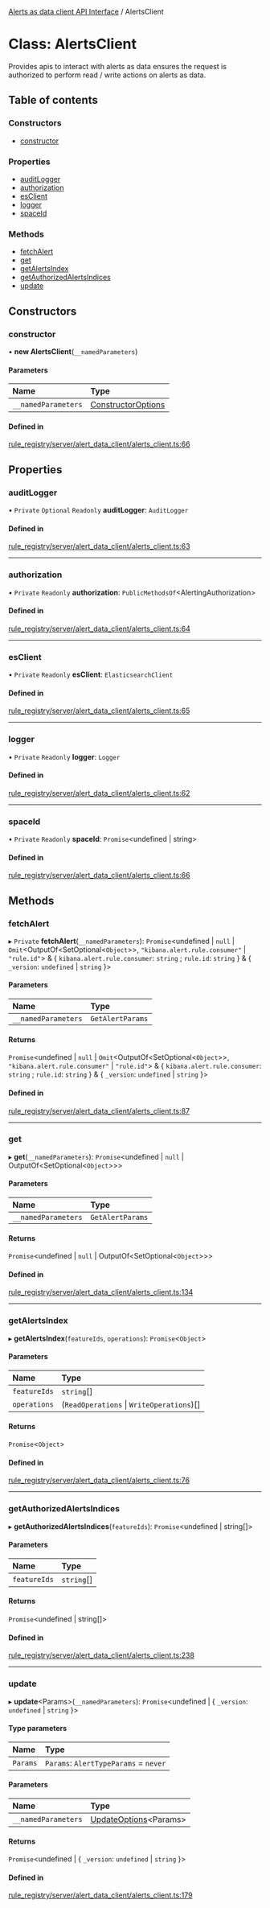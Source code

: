 [Alerts as data client API Interface](../alerts_client_api.md) / AlertsClient

# Class: AlertsClient

Provides apis to interact with alerts as data
ensures the request is authorized to perform read / write actions
on alerts as data.

## Table of contents

### Constructors

- [constructor](alertsclient.md#constructor)

### Properties

- [auditLogger](alertsclient.md#auditlogger)
- [authorization](alertsclient.md#authorization)
- [esClient](alertsclient.md#esclient)
- [logger](alertsclient.md#logger)
- [spaceId](alertsclient.md#spaceid)

### Methods

- [fetchAlert](alertsclient.md#fetchalert)
- [get](alertsclient.md#get)
- [getAlertsIndex](alertsclient.md#getalertsindex)
- [getAuthorizedAlertsIndices](alertsclient.md#getauthorizedalertsindices)
- [update](alertsclient.md#update)

## Constructors

### constructor

• **new AlertsClient**(`__namedParameters`)

#### Parameters

| Name | Type |
| :------ | :------ |
| `__namedParameters` | [ConstructorOptions](../interfaces/constructoroptions.md) |

#### Defined in

[rule_registry/server/alert_data_client/alerts_client.ts:66](https://github.com/elastic/kibana/blob/48e1b91d751/x-pack/plugins/rule_registry/server/alert_data_client/alerts_client.ts#L66)

## Properties

### auditLogger

• `Private` `Optional` `Readonly` **auditLogger**: `AuditLogger`

#### Defined in

[rule_registry/server/alert_data_client/alerts_client.ts:63](https://github.com/elastic/kibana/blob/48e1b91d751/x-pack/plugins/rule_registry/server/alert_data_client/alerts_client.ts#L63)

___

### authorization

• `Private` `Readonly` **authorization**: `PublicMethodsOf`<AlertingAuthorization\>

#### Defined in

[rule_registry/server/alert_data_client/alerts_client.ts:64](https://github.com/elastic/kibana/blob/48e1b91d751/x-pack/plugins/rule_registry/server/alert_data_client/alerts_client.ts#L64)

___

### esClient

• `Private` `Readonly` **esClient**: `ElasticsearchClient`

#### Defined in

[rule_registry/server/alert_data_client/alerts_client.ts:65](https://github.com/elastic/kibana/blob/48e1b91d751/x-pack/plugins/rule_registry/server/alert_data_client/alerts_client.ts#L65)

___

### logger

• `Private` `Readonly` **logger**: `Logger`

#### Defined in

[rule_registry/server/alert_data_client/alerts_client.ts:62](https://github.com/elastic/kibana/blob/48e1b91d751/x-pack/plugins/rule_registry/server/alert_data_client/alerts_client.ts#L62)

___

### spaceId

• `Private` `Readonly` **spaceId**: `Promise`<undefined \| string\>

#### Defined in

[rule_registry/server/alert_data_client/alerts_client.ts:66](https://github.com/elastic/kibana/blob/48e1b91d751/x-pack/plugins/rule_registry/server/alert_data_client/alerts_client.ts#L66)

## Methods

### fetchAlert

▸ `Private` **fetchAlert**(`__namedParameters`): `Promise`<undefined \| ``null`` \| `Omit`<OutputOf<SetOptional<`Object`\>\>, ``"kibana.alert.rule.consumer"`` \| ``"rule.id"``\> & { `kibana.alert.rule.consumer`: `string` ; `rule.id`: `string`  } & { `_version`: `undefined` \| `string`  }\>

#### Parameters

| Name | Type |
| :------ | :------ |
| `__namedParameters` | `GetAlertParams` |

#### Returns

`Promise`<undefined \| ``null`` \| `Omit`<OutputOf<SetOptional<`Object`\>\>, ``"kibana.alert.rule.consumer"`` \| ``"rule.id"``\> & { `kibana.alert.rule.consumer`: `string` ; `rule.id`: `string`  } & { `_version`: `undefined` \| `string`  }\>

#### Defined in

[rule_registry/server/alert_data_client/alerts_client.ts:87](https://github.com/elastic/kibana/blob/48e1b91d751/x-pack/plugins/rule_registry/server/alert_data_client/alerts_client.ts#L87)

___

### get

▸ **get**(`__namedParameters`): `Promise`<undefined \| ``null`` \| OutputOf<SetOptional<`Object`\>\>\>

#### Parameters

| Name | Type |
| :------ | :------ |
| `__namedParameters` | `GetAlertParams` |

#### Returns

`Promise`<undefined \| ``null`` \| OutputOf<SetOptional<`Object`\>\>\>

#### Defined in

[rule_registry/server/alert_data_client/alerts_client.ts:134](https://github.com/elastic/kibana/blob/48e1b91d751/x-pack/plugins/rule_registry/server/alert_data_client/alerts_client.ts#L134)

___

### getAlertsIndex

▸ **getAlertsIndex**(`featureIds`, `operations`): `Promise`<`Object`\>

#### Parameters

| Name | Type |
| :------ | :------ |
| `featureIds` | `string`[] |
| `operations` | (`ReadOperations` \| `WriteOperations`)[] |

#### Returns

`Promise`<`Object`\>

#### Defined in

[rule_registry/server/alert_data_client/alerts_client.ts:76](https://github.com/elastic/kibana/blob/48e1b91d751/x-pack/plugins/rule_registry/server/alert_data_client/alerts_client.ts#L76)

___

### getAuthorizedAlertsIndices

▸ **getAuthorizedAlertsIndices**(`featureIds`): `Promise`<undefined \| string[]\>

#### Parameters

| Name | Type |
| :------ | :------ |
| `featureIds` | `string`[] |

#### Returns

`Promise`<undefined \| string[]\>

#### Defined in

[rule_registry/server/alert_data_client/alerts_client.ts:238](https://github.com/elastic/kibana/blob/48e1b91d751/x-pack/plugins/rule_registry/server/alert_data_client/alerts_client.ts#L238)

___

### update

▸ **update**<Params\>(`__namedParameters`): `Promise`<undefined \| { `_version`: `undefined` \| `string`  }\>

#### Type parameters

| Name | Type |
| :------ | :------ |
| `Params` | `Params`: `AlertTypeParams` = `never` |

#### Parameters

| Name | Type |
| :------ | :------ |
| `__namedParameters` | [UpdateOptions](../interfaces/updateoptions.md)<Params\> |

#### Returns

`Promise`<undefined \| { `_version`: `undefined` \| `string`  }\>

#### Defined in

[rule_registry/server/alert_data_client/alerts_client.ts:179](https://github.com/elastic/kibana/blob/48e1b91d751/x-pack/plugins/rule_registry/server/alert_data_client/alerts_client.ts#L179)
